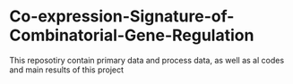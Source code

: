 # Co-expression-Signature-of-Combinatorial-Gene-Regulation
This reposotiry contain primary data and process data, as well as al codes and main results of this project  
